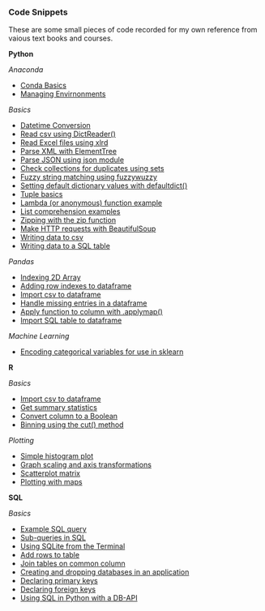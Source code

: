 ### Code Snippets
These are some small pieces of code recorded for my own reference from vaious text books and courses.

**Python**

_Anaconda_
 * [Conda Basics](https://github.com/tttgm/code-snippets/blob/master/Anaconda/conda_basics.py)
 * [Managing Envirnonments](https://github.com/tttgm/code-snippets/blob/master/Anaconda/managing_environments.py)

_Basics_
 * [Datetime Conversion](https://github.com/tttgm/code-snippets/blob/master/python-basics/datetime_conversion.py)
 * [Read csv using DictReader()](https://github.com/tttgm/code-snippets/blob/master/python-basics/read_csv_to_dict.py)
 * [Read Excel files using xlrd](https://github.com/tttgm/code-snippets/blob/master/python-basics/read_excel_with_xlrd.py)
 * [Parse XML with ElementTree](https://github.com/tttgm/code-snippets/blob/master/python-basics/read_xml_with_elementtree.py)
 * [Parse JSON using json module](https://github.com/tttgm/code-snippets/blob/master/python-basics/read_json.py)
 * [Check collections for duplicates using sets](https://github.com/tttgm/code-snippets/blob/master/python-basics/checking_for_duplicates.py)
 * [Fuzzy string matching using fuzzywuzzy](https://github.com/tttgm/code-snippets/blob/master/python-basics/fuzzy_matching.py)
 * [Setting default dictionary values with defaultdict()](https://github.com/tttgm/code-snippets/blob/master/python-basics/default_dicts.py)
 * [Tuple basics](https://github.com/tttgm/code-snippets/blob/master/python-basics/tuple_basics.py)
 * [Lambda (or anonymous) function example](https://github.com/tttgm/code-snippets/blob/master/python-basics/lambda_functions.py)
 * [List comprehension examples](https://github.com/tttgm/code-snippets/blob/master/python-basics/list_comprehensions.py)
 * [Zipping with the zip function](https://github.com/tttgm/code-snippets/blob/master/python-basics/zip_function.py)
 * [Make HTTP requests with BeautifulSoup](https://github.com/tttgm/code-snippets/blob/master/python-basics/http_requests_with_beautifulsoup.py)
 * [Writing data to csv](https://github.com/tttgm/code-snippets/blob/master/python-basics/writing_data_to_csv.py)
 * [Writing data to a SQL table](https://github.com/tttgm/code-snippets/blob/master/python-basics/writing_data_to_sql.py)

_Pandas_
 * [Indexing 2D Array](https://github.com/tttgm/code-snippets/blob/master/pandas/indexing_pandas_array.py)
 * [Adding row indexes to dataframe](https://github.com/tttgm/code-snippets/blob/master/pandas/adding_row_indexes.py)
 * [Import csv to dataframe](https://github.com/tttgm/code-snippets/blob/master/pandas/csv_to_dataframe.py)
 * [Handle missing entries in a dataframe](https://github.com/tttgm/code-snippets/blob/master/pandas/handle_missing_entries.py)
 * [Apply function to column with .applymap()](https://github.com/tttgm/code-snippets/blob/master/pandas/apply_func_with_applymap.py)
 * [Import SQL table to dataframe](https://github.com/tttgm/code-snippets/blob/master/pandas/sql-table_to_dataframe.py)

_Machine Learning_
 * [Encoding categorical variables for use in sklearn](https://github.com/tttgm/code-snippets/blob/master/machine-learning/encode_variables.py)

**R**

_Basics_
 * [Import csv to dataframe](https://github.com/tttgm/code-snippets/blob/master/R-basics/read_csv_r.py)
 * [Get summary statistics](https://github.com/tttgm/code-snippets/blob/master/R-basics/get_summary_stats.py)
 * [Convert column to a Boolean](https://github.com/tttgm/code-snippets/blob/master/R-basics/convert_col_to_boolean.py)
 * [Binning using the cut() method](https://github.com/tttgm/code-snippets/blob/master/R-basics/create_bins_with_cut.py)

_Plotting_
 * [Simple histogram plot](https://github.com/tttgm/code-snippets/blob/master/R-basics/basic_histogram.py)
 * [Graph scaling and axis transformations](https://github.com/tttgm/code-snippets/blob/master/R-basics/graph_scaling_r.py)
 * [Scatterplot matrix](https://github.com/tttgm/code-snippets/blob/master/R-basics/scatterplot_matrix.py)
 * [Plotting with maps](https://github.com/tttgm/code-snippets/blob/master/R-basics/plotting_with_maps.py)

**SQL**

_Basics_
 * [Example SQL query](https://github.com/tttgm/code-snippets/blob/master/SQL/example_sql_query.py)
 * [Sub-queries in SQL](https://github.com/tttgm/code-snippets/blob/master/SQL/subquery_sql_example.py)
 * [Using SQLite from the Terminal](https://github.com/tttgm/code-snippets/blob/master/SQL/sqlite_in_terminal.py)
 * [Add rows to table](https://github.com/tttgm/code-snippets/blob/master/SQL/add_rows_to_table_sql.py)
 * [Join tables on common column](https://github.com/tttgm/code-snippets/blob/master/SQL/join_tables_sql.py)
 * [Creating and dropping databases in an application](https://github.com/tttgm/code-snippets/blob/master/SQL/creating_and_dropping_databases.py)
 * [Declaring primary keys](https://github.com/tttgm/code-snippets/blob/master/SQL/declaring_primary_keys.py)
 * [Declaring foreign keys](https://github.com/tttgm/code-snippets/blob/master/SQL/declaring_relationships_between_tables.py)
 * [Using SQL in Python with a DB-API](https://github.com/tttgm/code-snippets/blob/master/SQL/using_database_APIs.py)
